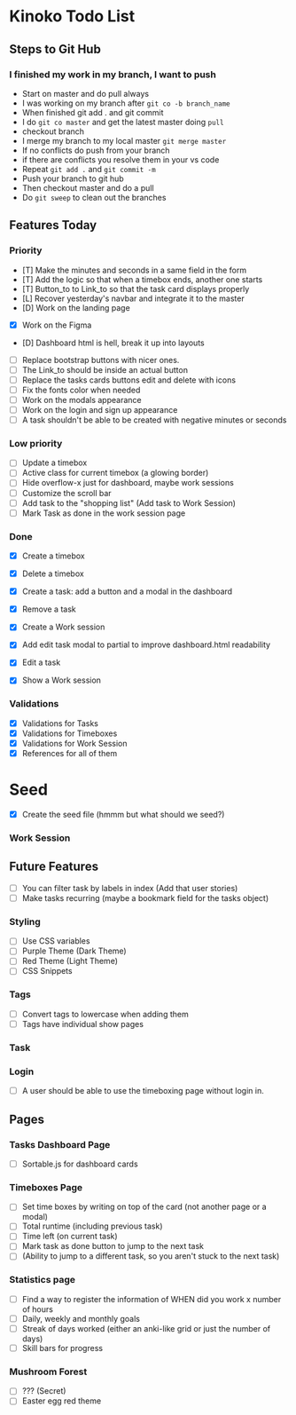 # Kinoko Todo List

## Steps to Git Hub

### I finished my work in my branch, I want to push
- Start on master and do pull always
- I was working on my branch after `git co -b branch_name`
- When finished git add . and git commit
- I do `git co master` and get the latest master doing `pull`
- checkout branch
- I merge my branch to my local master `git merge master`
- If no conflicts do push from your branch
- if there are conflicts you resolve them in your vs code
- Repeat `git add .` and `git commit -m`
- Push your branch to git hub
- Then checkout master and do a pull
- Do `git sweep` to clean out the branches

## Features Today

### Priority
- [T] Make the minutes and seconds in a same field in the form
- [T] Add the logic so that when a timebox ends, another one starts
- [T] Button_to to Link_to so that the task card displays properly
- [L] Recover yesterday's navbar and integrate it to the master
- [D] Work on the landing page
- [X] Work on the Figma
- [D] Dashboard html is hell, break it up into layouts
- [ ] Replace bootstrap buttons with nicer ones.
- [ ] The Link_to should be inside an actual button
- [ ] Replace the tasks cards buttons edit and delete with icons
- [ ] Fix the fonts color when needed
- [ ] Work on the modals appearance
- [ ] Work on the login and sign up appearance
- [ ] A task shouldn't be able to be created with negative minutes or seconds

### Low priority
- [ ] Update a timebox
- [ ] Active class for current timebox (a glowing border)
- [ ] Hide overflow-x just for dashboard, maybe work sessions
- [ ] Customize the scroll bar
- [ ] Add task to the "shopping list" (Add task to Work Session)
- [ ] Mark Task as done in the work session page

### Done
- [X] Create a timebox
- [X] Delete a timebox
- [X] Create a task: add a button and a modal in the dashboard
- [X] Remove a task
- [X] Create a Work session
- [x] Add edit task modal to partial to improve dashboard.html readability
- [X] Edit a task
- [X] Show a Work session


### Validations
- [X] Validations for Tasks
- [X] Validations for Timeboxes
- [X] Validations for Work Session
- [X] References for all of them

# Seed
- [x] Create the seed file (hmmm but what should we seed?)

### Work Session

## Future Features
- [ ] You can filter task by labels in index (Add that user stories)
- [ ] Make tasks recurring (maybe a bookmark field for the tasks object)

### Styling
- [ ] Use CSS variables
- [ ] Purple Theme (Dark Theme)
- [ ] Red Theme (Light Theme)
- [ ] CSS Snippets

### Tags
- [ ] Convert tags to lowercase when adding them
- [ ] Tags have individual show pages

### Task

### Login
- [ ] A user should be able to use the timeboxing page without login in.

## Pages

### Tasks Dashboard Page
- [ ] Sortable.js for dashboard cards


### Timeboxes Page
- [ ] Set time boxes by writing on top of the card (not another page or a modal)
- [ ] Total runtime (including previous task)
- [ ] Time left (on current task)
- [ ] Mark task as done button to jump to the next task
- [ ] (Ability to jump to a different task, so you aren't stuck to the next task)

### Statistics page
- [ ] Find a way to register the information of WHEN did you work x number of hours
- [ ] Daily, weekly and monthly goals
- [ ] Streak of days worked (either an anki-like grid or just the number of days)
- [ ] Skill bars for progress

### Mushroom Forest
- [ ] ??? (Secret)
- [ ] Easter egg red theme
